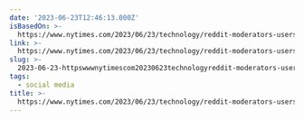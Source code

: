 ```yaml
---
date: '2023-06-23T12:46:13.000Z'
isBasedOn: >-
  https://www.nytimes.com/2023/06/23/technology/reddit-moderators-users-api-protest.html
link: >-
  https://www.nytimes.com/2023/06/23/technology/reddit-moderators-users-api-protest.html
slug: >-
  2023-06-23-httpswwwnytimescom20230623technologyreddit-moderators-users-api-protesthtml
tags:
  - social media
title: >-
  https://www.nytimes.com/2023/06/23/technology/reddit-moderators-users-api-protest.html
---
```


